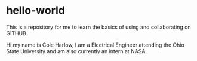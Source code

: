 # hello-world
This is a repository for me to learn the basics of using and collaborating on GITHUB.

Hi my name is Cole Harlow, I am a Electrical Engineer attending the Ohio State University and am also currently an intern at NASA.

